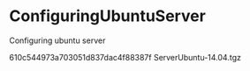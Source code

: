 # ConfiguringUbuntuServer
Configuring ubuntu server

610c544973a703051d837dac4f88387f  ServerUbuntu-14.04.tgz
